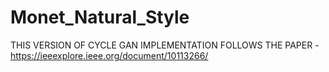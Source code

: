 # Monet_Natural_Style

THIS VERSION OF CYCLE GAN IMPLEMENTATION FOLLOWS THE PAPER - https://ieeexplore.ieee.org/document/10113266/
